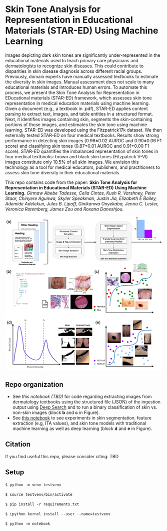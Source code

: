 # Skin Tone Analysis for Representation in Educational Materials (STAR-ED) Using Machine Learning

Images depicting dark skin tones are significantly under-represented in the educational materials used to teach primary care physicians and dermatologists to recognize skin diseases. This could contribute to disparities in skin disease diagnosis across different racial groups. Previously, domain experts have manually assessed textbooks to estimate the diversity in skin images. Manual assessment does not scale to many educational materials and introduces human errors. To automate this process, we present the Skin Tone Analysis for Representation in EDucational materials (STAR-ED) framework, which assesses skin tone representation in medical education materials using machine learning. Given a document (e.g., a textbook in .pdf), STAR-ED applies content parsing to extract text, images, and table entities in a structured format. Next, it identifies images containing skin, segments the skin-containing portions of those images, and estimates the skin tone using machine learning. STAR-ED was developed using the Fitzpatrick17k dataset. We then externally tested STAR-ED on four medical textbooks. Results show strong performance in detecting skin images (0.96±0.02 AUROC and 0.90±0.06 F1 score) and classifying skin tones (0.87±0.01 AUROC and 0.91±0.00 F1 score). STAR-ED quantifies the imbalanced representation of skin tones in four medical textbooks: brown and black skin tones (Fitzpatrick V-VI) images constitute only 10.5% of all skin images. We envision this technology as a tool for medical educators, publishers, and practitioners to assess skin tone diversity in their educational materials. 

This repo contains code from the paper: **Skin Tone Analysis for Representation in Educational Materials (STAR-ED) Using Machine Learning.** *Girmaw Abebe Tadesse, Celia Cintas, Kush R. Varshney, Peter Staar, Chinyere Agunwa, Skyler Speakman, Justin Jia, Elizabeth E Bailey, Ademide Adelekun, Jules B. Lipoff, Ginikanwa Onyekaba, Jenna C. Lester, Veronica Rotemberg, James Zou and Roxana Daneshjou.* 

![Overview](/figures/approach_fair_derma.drawio.png)


## Repo organization

- See *this notebook (TBD)* for code regarding extracting images from dermatology textbooks using the structured file (JSON) of the ingestion output using [Deep Search](https://ds4sd.github.io/) and to run a binary classification of skin vs. non-skin images (block **b** and **c** in Figure).
- See [this notebook](./segmentation_and_skintone_classification.ipynb) to see experiments in skin segmentation, feature extraction (e.g,  ITA values), and skin tone models with traditional machine learning as well as deep learning (block **d** and **e** in Figure).

## Citation

If you find useful this repo, please consider citing:
TBD

## Setup 

`$ python -m venv testvenv`

`$ source testvenv/bin/activate`

`$ pip install -r requirements.txt`

`$ ipython kernel install --user --name=testvenv`

`$ python -m notebook`

